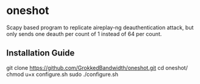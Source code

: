 # oneshot

Scapy based program to replicate aireplay-ng deauthentication attack, but only sends one deauth per count of 1 instead of 64 per count. 

## Installation Guide

git clone https://github.com/GrokkedBandwidth/oneshot.git
cd oneshot/
chmod u+x configure.sh
sudo ./configure.sh
